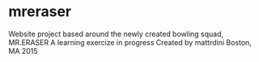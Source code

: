 # mreraser
Website project based around the newly created bowling squad, MR.ERASER
A learning exercize in progress
Created by mattrdini
Boston, MA 2015
